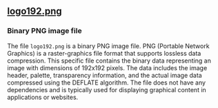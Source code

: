 ## [logo192.png](logo192.png)

### Binary PNG image file

The file `logo192.png` is a binary PNG image file. PNG (Portable Network Graphics) is a raster-graphics file format that supports lossless data compression. This specific file contains the binary data representing an image with dimensions of 192x192 pixels. The data includes the image header, palette, transparency information, and the actual image data compressed using the DEFLATE algorithm. The file does not have any dependencies and is typically used for displaying graphical content in applications or websites.

